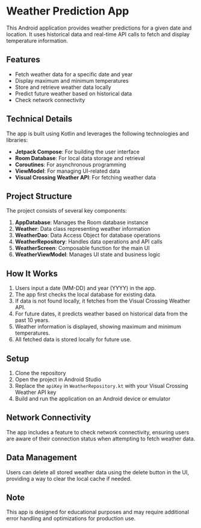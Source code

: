# Weather Prediction App

This Android application provides weather predictions for a given date and location. It uses historical data and real-time API calls to fetch and display temperature information.

## Features

- Fetch weather data for a specific date and year
- Display maximum and minimum temperatures
- Store and retrieve weather data locally
- Predict future weather based on historical data
- Check network connectivity

## Technical Details

The app is built using Kotlin and leverages the following technologies and libraries:

- **Jetpack Compose**: For building the user interface
- **Room Database**: For local data storage and retrieval
- **Coroutines**: For asynchronous programming
- **ViewModel**: For managing UI-related data
- **Visual Crossing Weather API**: For fetching weather data

## Project Structure

The project consists of several key components:

1. **AppDatabase**: Manages the Room database instance
2. **Weather**: Data class representing weather information
3. **WeatherDao**: Data Access Object for database operations
4. **WeatherRepository**: Handles data operations and API calls
5. **WeatherScreen**: Composable function for the main UI
6. **WeatherViewModel**: Manages UI state and business logic

## How It Works

1. Users input a date (MM-DD) and year (YYYY) in the app.
2. The app first checks the local database for existing data.
3. If data is not found locally, it fetches from the Visual Crossing Weather API.
4. For future dates, it predicts weather based on historical data from the past 10 years.
5. Weather information is displayed, showing maximum and minimum temperatures.
6. All fetched data is stored locally for future use.

## Setup

1. Clone the repository
2. Open the project in Android Studio
3. Replace the `apiKey` in `WeatherRepository.kt` with your Visual Crossing Weather API key
4. Build and run the application on an Android device or emulator

## Network Connectivity

The app includes a feature to check network connectivity, ensuring users are aware of their connection status when attempting to fetch weather data.

## Data Management

Users can delete all stored weather data using the delete button in the UI, providing a way to clear the local cache if needed.

## Note

This app is designed for educational purposes and may require additional error handling and optimizations for production use.

